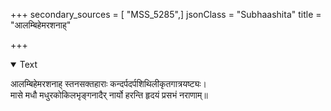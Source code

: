 +++
secondary_sources = [ "MSS_5285",]
jsonClass = "Subhaashita"
title = "आलम्बिहेमरशनाह्"

+++

<details open><summary>Text</summary>

आलम्बिहेमरशनाह् स्तनसक्तहाराः कन्दर्पदर्पशिथिलीकृतगात्रयष्ट्यः।  
मासे मधौ मधुरकोकिलभृङ्गनादैर् नार्यो हरन्ति हृदयं प्रसभं नराणाम्॥
</details>
